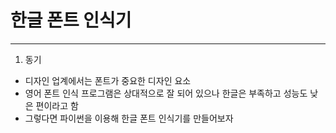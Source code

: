 # 한글 폰트 인식기

---

1. 동기

- 디자인 업계에서는 폰트가 중요한 디자인 요소
- 영어 폰트 인식 프로그램은 상대적으로 잘 되어 있으나 한글은 부족하고 성능도 낮은 편이라고 함
- 그렇다면 파이썬을 이용해 한글 폰트 인식기를 만들어보자

